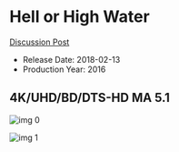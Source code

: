 # Hell or High Water

[Discussion Post](https://www.avsforum.com/threads/bass-eq-for-filtered-movies.2995212/post-59873536)

* Release Date: 2018-02-13
* Production Year: 2016

## 4K/UHD/BD/DTS-HD MA 5.1

![img 0](https://i.imgur.com/DtXCYKm.jpg)

![img 1](https://i.imgur.com/s6U9EqC.png)

